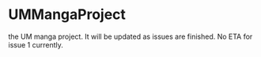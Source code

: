 # UMMangaProject
the UM manga project. It will be updated as issues are finished. No ETA for issue 1 currently.
